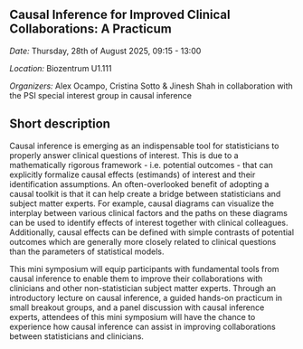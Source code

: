 ## Causal Inference for Improved Clinical Collaborations: A Practicum

*Date:* Thursday, 28th of August 2025, 09:15 - 13:00

*Location:* Biozentrum U1.111

*Organizers:* Alex Ocampo, Cristina Sotto & Jinesh Shah in collaboration with the PSI special interest group in causal inference

## Short description
Causal inference is emerging as an indispensable tool for statisticians to properly answer clinical questions of interest. This is due to a mathematically rigorous framework - i.e. potential outcomes - that can explicitly formalize causal effects (estimands) of interest and their identification assumptions. An often-overlooked benefit of adopting a causal toolkit is that it can help create a bridge between statisticians and subject matter experts. For example, causal diagrams can visualize the interplay between various clinical factors and the paths on these diagrams can be used to identify effects of interest together with clinical colleagues. Additionally, causal effects can be defined with simple contrasts of potential outcomes which are generally more closely related to clinical questions than the parameters of statistical models.

This mini symposium will equip participants with fundamental tools from causal inference to enable them to improve their collaborations with clinicians and other non-statistician subject matter experts. Through an introductory lecture on causal inference, a guided hands-on practicum in small breakout groups, and a panel discussion with causal inference experts, attendees of this mini symposium will have the chance to experience how causal inference can assist in improving collaborations between statisticians and clinicians.
